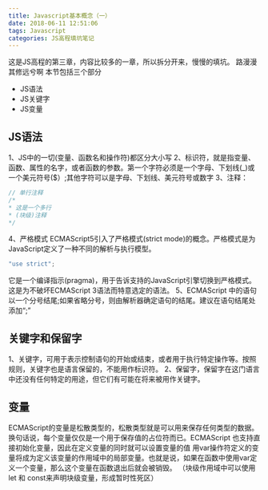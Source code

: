 ```yaml
---
title: Javascript基本概念（一）
date: 2018-06-11 12:51:06
tags: Javascript
categories: JS高程填坑笔记
---
```

这是JS高程的第三章，内容比较多的一章，所以拆分开来，慢慢的填坑。
路漫漫其修远兮啊
本节包括三个部分
* JS语法
* JS关键字
* JS变量

## JS语法

1、JS中的一切(变量、函数名和操作符)都区分大小写
2、标识符，就是指变量、函数、属性的名字，或者函数的参数。第一个字符必须是一个字母、下划线(_)或一个美元符号($）;其他字符可以是字母、下划线、美元符号或数字
3、注释：
```javascript
// 单行注释
/*
* 这是一个多行 
* (块级)注释 
*/
```
4、严格模式
ECMAScript5引入了严格模式(strict mode)的概念。严格模式是为JavaScript定义了一种不同的解析与执行模型。
```javascript
"use strict";
```
它是一个编译指示(pragma)，用于告诉支持的JavaScript引擎切换到严格模式。这是为不破坏ECMAScript 3语法而特意选定的语法。
5、ECMAScript 中的语句以一个分号结尾;如果省略分号，则由解析器确定语句的结尾。建议在语句结尾处添加“;”

## 关键字和保留字

1、关键字，可用于表示控制语句的开始或结束，或者用于执行特定操作等。按照规则，关键字也是语言保留的，不能用作标识符。
2、保留字，保留字在这门语言中还没有任何特定的用途，但它们有可能在将来被用作关键字。

## 变量

ECMAScript的变量是松散类型的，松散类型就是可以用来保存任何类型的数据。换句话说，每个变量仅仅是一个用于保存值的占位符而已。ECMAScript 也支持直接初始化变量，因此在定义变量的同时就可以设置变量的值
用var操作符定义的变量将成为定义该变量的作用域中的局部变量。也就是说，如果在函数中使用var定义一个变量，那么这个变量在函数退出后就会被销毁。
（块级作用域中可以使用let 和 const来声明块级变量，形成暂时性死区）